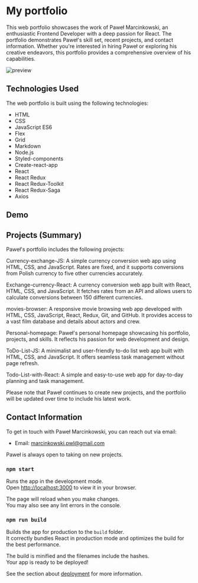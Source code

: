 # My portfolio

This web portfolio showcases the work of Paweł Marcinkowski, an enthusiastic Frontend Developer with a deep passion for React. The portfolio demonstrates Paweł's skill set, recent projects, and contact information. Whether you're interested in hiring Paweł or exploring his creative endeavors, this portfolio provides a comprehensive overview of his capabilities.

![preview](https://github.com/MarcinkPawel/Personal-homepage/assets/103523918/f243a6af-c12e-4fb8-b394-b1696ca2af5d)

## Technologies Used

The web portfolio is built using the following technologies:

- HTML
- CSS
- JavaScript ES6
- Flex
- Grid
- Markdown
- Node.js
- Styled-components
- Create-react-app
- React
- React Redux
- React Redux-Toolkit
- React Redux-Saga
- Axios

## Demo


## Projects (Summary)
Paweł's portfolio includes the following projects:

Currency-exchange-JS: A simple currency conversion web app using HTML, CSS, and JavaScript. Rates are fixed, and it supports conversions from Polish currency to five other currencies accurately.

Exchange-currency-React: A currency conversion web app built with React, HTML, CSS, and JavaScript. It fetches rates from an API and allows users to calculate conversions between 150 different currencies.

movies-browser: A responsive movie browsing web app developed with HTML, CSS, JavaScript, React, Redux, Git, and GitHub. It provides access to a vast film database and details about actors and crew.

Personal-homepage: Paweł's personal homepage showcasing his portfolio, projects, and skills. It reflects his passion for web development and design.

ToDo-List-JS: A minimalist and user-friendly to-do list web app built with HTML, CSS, and JavaScript. It offers seamless task management without page refresh.

Todo-List-with-React: A simple and easy-to-use web app for day-to-day planning and task management.

Please note that Paweł continues to create new projects, and the portfolio will be updated over time to include his latest work.

## Contact Information

To get in touch with Paweł Marcinkowski, you can reach out via email:

- Email: marcinkowski.pwl@gmail.com

Paweł is always open to taking on new projects.

### `npm start`

Runs the app in the development mode.\
Open [http://localhost:3000](http://localhost:3000) to view it in your browser.

The page will reload when you make changes.\
You may also see any lint errors in the console.

### `npm run build`

Builds the app for production to the `build` folder.\
It correctly bundles React in production mode and optimizes the build for the best performance.

The build is minified and the filenames include the hashes.\
Your app is ready to be deployed!

See the section about [deployment](https://facebook.github.io/create-react-app/docs/deployment) for more information.
